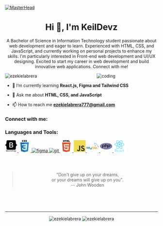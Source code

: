 [![MasterHead](https://user-images.githubusercontent.com/74038190/213910845-af37a709-8995-40d6-be59-724526e3c3d7.gif)](https://rishavchanda.io)

<h1 align="center">Hi 👋, I'm KeilDevz</h1>
<p align="center">A Bachelor of Science in Information Technology student passionate about web development and eager to learn. Experienced with HTML, CSS, and JavaScript, and currently working on personal projects to enhance my skills. I'm particularly interested in Front-end web development and UI/UX designing. Excited to start my career in web development and build innovative web applications. Connect with me!</p>

<img align="right" alt="coding" width="40%" src="https://user-images.githubusercontent.com/74038190/235224431-e8c8c12e-6826-47f1-89fb-2ddad83b3abf.gif">

<p align="left"> <img src="https://komarev.com/ghpvc/?username=ezekielabrera&label=Profile%20views&color=0e75b6&style=flat" alt="ezekielabrera" /></p>

- 🌱 I’m currently learning **React.js, Figma and Tailwind CSS**

- 💬 Ask me about **HTML, CSS, and JavaScript**

- 📫 How to reach me **ezekielabrera777@gmail.com**

<h3 align="left">Connect with me:</h3>
<p align="left">
</p>

<h3 align="left">Languages and Tools:</h3>
<p align="left"> <a href="https://getbootstrap.com" target="_blank" rel="noreferrer"> <img src="https://raw.githubusercontent.com/devicons/devicon/master/icons/bootstrap/bootstrap-plain-wordmark.svg" alt="bootstrap" width="40" height="40"/> </a> <a href="https://www.w3schools.com/css/" target="_blank" rel="noreferrer"> <img src="https://raw.githubusercontent.com/devicons/devicon/master/icons/css3/css3-original-wordmark.svg" alt="css3" width="40" height="40"/> </a> <a href="https://www.figma.com/" target="_blank" rel="noreferrer"> <img src="https://www.vectorlogo.zone/logos/figma/figma-icon.svg" alt="figma" width="40" height="40"/> </a> <a href="https://git-scm.com/" target="_blank" rel="noreferrer"> <img src="https://www.vectorlogo.zone/logos/git-scm/git-scm-icon.svg" alt="git" width="40" height="40"/> </a> <a href="https://www.w3.org/html/" target="_blank" rel="noreferrer"> <img src="https://raw.githubusercontent.com/devicons/devicon/master/icons/html5/html5-original-wordmark.svg" alt="html5" width="40" height="40"/> </a> <a href="https://developer.mozilla.org/en-US/docs/Web/JavaScript" target="_blank" rel="noreferrer"> <img src="https://raw.githubusercontent.com/devicons/devicon/master/icons/javascript/javascript-original.svg" alt="javascript" width="40" height="40"/> </a> <a href="https://www.mysql.com/" target="_blank" rel="noreferrer"> <img src="https://raw.githubusercontent.com/devicons/devicon/master/icons/mysql/mysql-original-wordmark.svg" alt="mysql" width="40" height="40"/> </a> <a href="https://www.php.net" target="_blank" rel="noreferrer"> <img src="https://raw.githubusercontent.com/devicons/devicon/master/icons/php/php-original.svg" alt="php" width="40" height="40"/> </a> <a href="https://reactjs.org/" target="_blank" rel="noreferrer"> <img src="https://raw.githubusercontent.com/devicons/devicon/master/icons/react/react-original-wordmark.svg" alt="react" width="40" height="40"/> </a> </p><br><br>

<div align="right">
  <blockquote>
    <p align="center">"Don't give up on your dreams,<br>or your dreams will give up on you".<br>-- John Wooden</p>
  </blockquote>
</div>

<br><br><br>

<hr>

<p align="center">
<img  src="https://github-readme-stats.vercel.app/api?username=ezekielabrera&show_icons=true&locale=en" alt="ezekielabrera" />

<img  src="https://github-readme-streak-stats.herokuapp.com/?user=ezekielabrera&" alt="ezekielabrera" />
</p>


